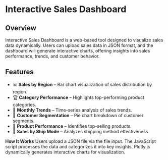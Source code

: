# Interactive Sales Dashboard

## Overview
Interactive Sales Dashboard is a web-based tool designed to visualize sales data dynamically. Users can upload sales data in JSON format, and the dashboard will generate interactive charts, offering insights into sales performance, trends, and customer behavior.

## Features
- 📊 **Sales by Region** – Bar chart visualization of sales distribution by region.
- 🏆 **Category Performance** – Highlights top-performing product categories.
- 📅 **Monthly Trends** – Time-series analysis of sales trends.
- 🎯 **Customer Segmentation** – Pie chart breakdown of customer segments.
- 🛒 **Product Performance** – Identifies top-selling products.
- 🚚 **Sales by Ship Mode** – Analyzes shipping method effectiveness.

**How It Works**
Users upload a JSON file via the file input.
The JavaScript script processes the data and categorizes it into key insights.
Plotly.js dynamically generates interactive charts for visualization.
